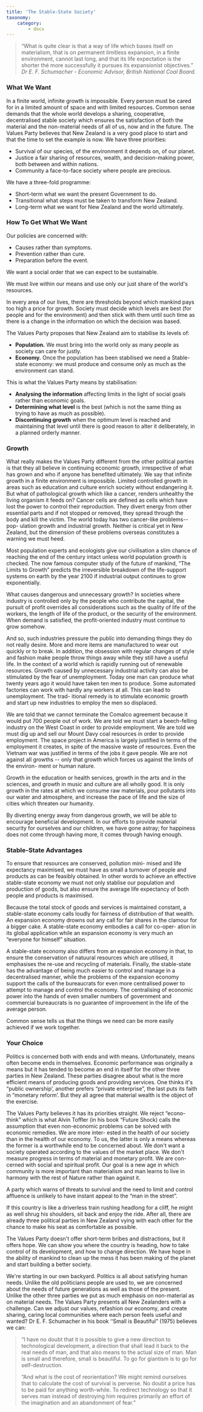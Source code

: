```yaml
---
title: 'The Stable-State Society'
taxonomy:
    category:
        - docs
---
```


> “What is quite clear is that a way of life which bases itself on materialism, that is on permanent limitless expansion, in a finite environment, cannot last long, and that its life expectation is the shorter thé more successfully it pursues its expansionist objectives.”
> <cite>Dr E. F. Schumacher - Economic Advisor, British
National Coal Board.</cite>

### What We Want
In a finite world, infinite growth is impossible. Every person must be cared for in a limited amount of space and with limited resources. Common sense demands that the whole world develops a sharing, cooperative, decentralised stable society which ensures the satisfaction of both the material and the non-material needs of all of us, now and in the future. The Values Party believes that New Zealand is a very good place to start and that the time to set the example is now. We have three priorities:

* Survival of our species, of the environment it depends on, of our planet.
* Justice a fair sharing of resources, wealth, and decision-making power, both between and within nations.
* Community a face-to-face society where people are precious.

We have a three-fold programme:
* Short-term what we want the present Government to do.
* Transitional what steps must be taken to transform New Zealand.
* Long-term what we want for New Zealand and the world ultimately.

### How To Get What We Want
Our policies are concerned with:
* Causes rather than symptoms.
* Prevention rather than cure.
* Preparation before the event.

We want a social order that we can expect to be sustainable.

We must live within our means and use only our just share of the world's resources.

In every area of our lives, there are thresholds beyond which mankind pays too high a price for growth. Society must decide which levels are best (for people and for the environment) and then stick with them until such time as there is a change in the information on which the decision was based.

The Values Party proposes that New Zealand aim to stabilise its levels of: 
* **Population.** We must bring into the world only as many people as society can care for justly. 
* **Economy.** Once the population has been stabilised we need a Stable-state economy: we must produce and consume only as much as the environment can stand.

This is what the Values Party means by stabilisation:
* **Analysing the information** affecting limits in the light of social goals rather than economic goals. 
* **Determining what level** is the best (which is not the same thing as trying to have as much as possible). 
* **Discontinuing growth** when the optimum level is reached and maintaining that level until there is good reason to alter it deliberately, in a planned orderly manner.

### Growth

What really makes the Values Party different from the other political parties is that they all believe in continuing economic growth, irrespective of what has grown and who if anyone has benefited ultimately. We say that infinite growth in a finite environment is impossible. Limited controlled growth in areas such as education and culture enrich society without endangering it. But what of pathological growth which like a cancer, renders unhealthy the living organism it feeds on? Cancer cells are defined as cells which have lost the power to control their reproduction. They divert energy from other essential parts and if not stopped or removed, they spread through the body and kill the victim. The world today has two cancer-like problems-- pop- ulation growth and industrial growth. Neither is critical yet in New Zealand, but the dimension of these problems overseas constitutes a warning we must heed.

Most population experts and ecologists give our civilisation a slim chance of reaching the end of the century intact unless world population growth is checked. The now famous computer study of the future of mankind, “The Limits to Growth” predicts the irreversible breakdown of the life-support systems on earth by the year 2100 if industrial output continues to grow exponentially.

What causes dangerous and unnecessary growth? In societies where industry is controlled only by the people who contribute the capital, the pursuit of profit overrides all considerations such as the quality of life of the workers, the length of life of the product, or the security of the environment. When demand is satisfied, the profit-oriented industry must continue to grow somehow.

And so, such industries pressure the public into demanding things they do not really desire. More and more items are manufactured to wear out quickly or to break. In addition, the obsession with regular changes of style and fashion make people throw things away while they still have a useful life. In the context of a world which is rapidly running out of renewable resources.
Growth caused by unnecessary industrial activity can also be stimulated by the fear of unemployment. Today one man can produce what twenty years ago it would have taken ten men to produce. Some automated factories can work with hardly any workers at all. This can lead to unemployment. The trad- itional remedy is to stimulate economic growth and start up new industries to employ the men so displaced.

We are told that we cannot terminate the Comalco agreement because it would put 700 people out of work. We are told we must start a beech-felling industry on the West Coast in order to provide employment. We are told we must dig up and sell our Mount Davy coal resources in order to provide employment. The space project in America is largely justified in terms of the employment it creates, in spite of the massive waste of resources. Even the Vietnam war was justified in terms of the jobs it gave people. We are not against all growths -- only that growth which forces us against the limits of the environ- ment or human nature.

Growth in the education or health services, growth in the arts and in the sciences, and growth in music and culture are all wholly good. It is only growth in the rates at which we consume raw materials, pour pollutants into our water and atmosphere, and increase the pace of life and the size of cities which threaten our humanity.

By diverting energy away from dangerous growth, we will be able to encourage beneficial development. In our efforts to provide material security for ourselves and our children, we have gone astray; for happiness does not come through having more, it comes through having enough.

### Stable-State Advantages

To ensure that resources are conserved, pollution mini- mised and life expectancy maximised, we must have as small a turnover of people and products as can be feasibly obtained. In other words to achieve an effective stable-state economy we must not only stablise our population and production of goods, but also ensure the average life expectancy of both people and products is maximised.

Because the total stock of goods and services is maintained constant, a stable-state economy calls loudly for fairness of distribution of that wealth. An expansion economy drowns out any call for fair shares in the clamour for a bigger cake. A stable-state economy embodies a call for co-oper- ation in its global application while an expansion economy is very much an “everyone for himself” situation.

A stable-state economy also differs from an expansion economy in that, to ensure the conservation of natuural resources which are utilised, it emphasises the re-use and recycling of materials. Finally, the stable-state has the advantage of being much easier to control and manage in a decentralised manner, while the problems of the expansion economy support the calls of the bureaucrats for even more centralised power to attempt to manage and control the economy. The centralising of economic power into the hands of even smaller numbers of government and commercial bureaucrats is no guarantee of improvement in the life of the average person. 

Common sense tells us that the things we need can be more easily achieved if we work together. 

### Your Choice

Politics is concerned both with ends and with means.
Unfortunately, means often become ends in themselves. Economic performance was originally a means but it has tended to become an end in itself for the other three parties in New Zealand. These parties disagree about what is the more efficient means of producing goods and providing services. One thinks it's “public ownership’, another prefers “private enterprise”, the last puts its faith in “monetary reform’. But they all agree that material wealth is the object of the exercise.

The Values Party believes it has its priorities straight. We reject “econo-think” which is what Alvin Toffler (in his book “Future Shock) calls the assumption that even non-economic problems can be solved with economic remedies. We are more inter- ested in the health of our society than in the health of our economy. To us, the latter is only a means whereas the former is a worthwhile end to be concerned about. We don't want a society operated according to the values of the market place. We don't measure progress in terms of material and monetary profit. We are con- cerned with social and spiritual profit. Our goal is a new age in which community is more important than materialism and man learns to live in harmony with the rest of Nature rather than against it.

A party which warns of threats to survival and the need to limit and control affluence is unlikely to have instant appeal to the “man in the street”.

If this country is like a driverless train rushing headlong for a cliff, he might as well shrug his shoulders, sit back and enjoy the ride. After all, there are already three political parties in New Zealand vying with each other for the chance to make his seat as comfortable as possible.

The Values Party doesn't offer short-term bribes and distractions, but it offers hope. We can show you where the country is heading, how to take control of its development, and how to change direction. We have hope in the ability of mankind to clean up the mess it has been making of the planet and start building a better society.

We're starting in our own backyard. Politics is all about satisfying human needs. Unlike the old politicians people are used to, we are concerned about the needs of future generations as well as those of the present. Unlike the other three parties we put as much emphasis on non-material as on material needs. The Values Party presents all New Zealanders with a challenge. Can we adjust our values, refashion our economy, and create sharing, caring local communities where each person feels useful and wanted? Dr E. F. Schumacher in his book ‘‘Small is Beautiful” (1975) believes we can:

> “I have no doubt that it is possible to give a new direction to technological development, a direction that shall lead it back to the real needs of man, and that also means to the actual size of man. Man is small and therefore, small is beautiful. To go for giantism is to go for self-destruction.
> 
>  “And what is the cost of reorientation? We might remind ourselves that to calculate the cost of survival is perverse. No doubt a price has to be paid for anything worth-while. To redirect technology so that it serves man instead of destroying him requires primarily an effort of the imagination and an abandonment of fear.”
